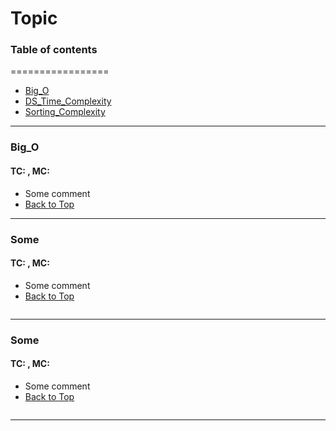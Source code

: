 # Topic

### Table of contents
=================
<!--ts-->
* [Big_O](#Big_O)
* [DS_Time_Complexity](#DS_Time_Complexity)
* [Sorting_Complexity](#Sorting_Complexity)
<!--te-->
---

### Big_O
#### TC:  , MC:
- Some comment
- [Back to Top](#Table-of-contents)

---
### Some
#### TC:  , MC:
- Some comment
- [Back to Top](#Table-of-contents)
```java

```
---
### Some
#### TC:  , MC:
- Some comment
- [Back to Top](#Table-of-contents)
```java

```
---
